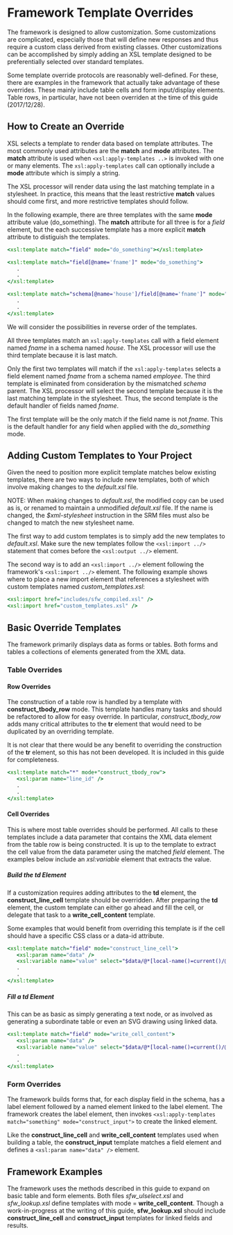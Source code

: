 # Framework Template Overrides

The framework is designed to allow customization.  Some customizations are
complicated, especially those that will define new responses and thus require a
custom class derived from existing classes.  Other customizations can be accomplished
by simply adding an XSL template designed to be preferentially selected over standard
templates.

Some template override protocols are reasonably well-defined.  For these, there are
examples in the framework that actually take advantage of these overrides.  These
mainly include table cells and form input/display elements.  Table rows, in particular,
have not been overriden at the time of this guide (2017/12/28).

## How to Create an Override

XSL selects a template to render data based on template attributes.  The most commonly
used attributes are the **match** and **mode** attributes.  The **match** attribute
is used when `<xsl:apply-templates ..>` is invoked with one or many elements.  The
`xsl:apply-templates` call can optionally include a **mode** attribute which is simply
a string.

The XSL processor will render data using the last matching template in a stylesheet.
In practice, this means that the least restrictive **match** values should come first,
and more restrictive templates should follow.

In the following example, there are three templates with the same **mode** attribute
value (do_something).  The **match** attribute for all three is for a *field* element,
but the each successive template has a more explicit **match** attribute to distiguish
the templates.

~~~xsl
<xsl:template match="field" mode="do_something"></xsl:template>

<xsl:template match="field[@name='fname']" mode="do_something">
   .
   .
</xsl:template>

<xsl:template match="schema[@name='house']/field[@name='fname']" mode="do_something">
   .
   .
</xsl:template>
~~~

We will consider the possibilities in reverse order of the templates.

All three templates match an `xsl:apply-templates` call with a field element named
*fname* in a schema named *house*.  The XSL processor will use the third template
because it is last match.

Only the first two templates will match if the `xsl:apply-templates` selects a field
element named *fname* from a schema named *employee*.  The third template is eliminated
from consideration by the mismatched *schema* parent.  The XSL processor will select
the second template because it is the last matching template in the stylesheet.  Thus,
the second template is the default handler of fields named *fname*.

The first template will be the only match if the field name is not *fname*.  This is
the default handler for any field when applied with the *do_something* mode.

## Adding Custom Templates to Your Project

Given the need to position more explicit template matches below existing templates,
there are two ways to include new templates, both of which involve making changes
to the *default.xsl* file.

NOTE: When making changes to *default.xsl*, the modified copy can be used as is,
or renamed to maintain a unmodified *default.xsl* file.  If the name is changed,
the *$xml-stylesheet* instruction in the SRM files must also be changed to match
the new stylesheet name.

The first way to add custom templates is to simply add the new templates to *default.xsl*.
Make sure the new templates follow the `<xsl:import ../>` statement that comes before
the `<xsl:output ../>` element.

The second way is to add an `<xsl:import ../>` element following the framework's
`<xsl:import ../>` element.  The following example shows where to place a new import
element that references a stylesheet with custom templates named *custom_templates.xsl*:

~~~xsl
<xsl:import href="includes/sfw_compiled.xsl" />
<xsl:import href="custom_templates.xsl" />
~~~

## Basic Override Templates

The framework primarily displays data as forms or tables.  Both forms and tables
a collections of elements generated from the XML data.  

### Table Overrides

#### Row Overrides

The construction of a table row is handled by a template with **construct_tbody_row**
mode.  This template handles many tasks and should be refactored to allow for easy
override.  In particular, *construct_tbody_row* adds many critical attributes to the
**tr** element that would need to be duplicated by an overriding template.

It is not clear that there would be any benefit to overriding the construction of the
**tr** element, so this has not been developed.  It is included in this guide for
completeness.

~~~xsl
<xsl:template match="*" mode+"construct_tbody_row">
   <xsl:param name="line_id" />
   .
   .
</xsl:template>
~~~

#### Cell Overrides

This is where most table overrides should be performed.  All calls to these templates
include a data parameter that contains the XML data element from the table row is
being constructed.  It is up to the template to extract the cell value from the data
parameter using the matched *field* element.  The examples below include an 
*xsl:variable* element that extracts the value.

##### Build the **td** Element

If a customization requires adding attributes to the **td** element, the
**construct_line_cell** template should be overridden.  After preparing the **td**
element, the custom template can either go ahead and fill the cell, or delegate
that task to a **write_cell_content** template.

Some examples that would benefit from overriding this template is if the cell
should have a specific CSS class or a data-id attribute.

~~~xsl
<xsl:template match="field" mode="construct_line_cell">
   <xsl:param name="data" />
   <xsl:variable name="value" select="$data/@*[local-name()=current()/@name]" />
   .
   .
</xsl:template>
~~~

##### Fill a **td** Element

This can be as basic as simply generating a text node, or as involved as generating
a subordinate table or even an SVG drawing using linked data.

~~~xsl
<xsl:template match="field" mode="write_cell_content">
   <xsl:param name="data" />
   <xsl:variable name="value" select="$data/@*[local-name()=current()/@name]" />
   .
   .
</xsl:template>
~~~

### Form Overrides

The framework builds forms that, for each display field in the schema, has a
label element followed by a named element linked to the label element.  The
framework creates the label element, then invokes
`<xsl:apply-templates match="something" mode="construct_input">` to create the
linked element.

Like the **construct_line_cell** and **write_cell_content** templates used when
building a table, the **construct_input** template matches a field element and
defines a `<xsl:param name="data" />` element.

## Framework Examples

The framework uses the methods described in this guide to expand on basic
table and form elements.  Both files *sfw_ulselect.xsl* and *sfw_lookup.xsl*
define templates with mode = **write_cell_content**.  Though a work-in-progress at
the writing of this guide, **sfw_lookup.xsl** should include **construct_line_cell**
and **construct_input** templates for linked fields and results.